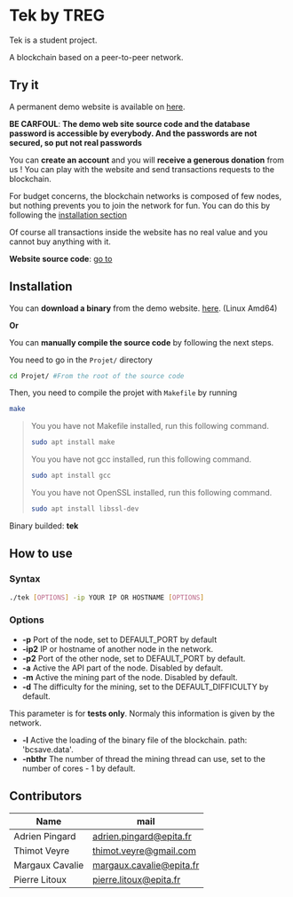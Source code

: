 # Tek by TREG

Tek is a student project.

A blockchain based on a peer-to-peer network.


## Try it

A permanent demo website is available on [here](http://tek.ollopa.fr/).

****BE CARFOUL****: **The demo web site source code and the database password is accessible by everybody. And the passwords are not secured, so put not real passwords**

You can **create an account** and you will **receive a generous donation** from us !
You can play with the website and send transactions requests to the blockchain.

For budget concerns, the blockchain networks is composed of few nodes, 
but nothing prevents you to join the network for fun. You can do this by following the [installation section](#Installation)

Of course all transactions inside the website has no real value and you cannot buy anything with it.

**Website source code**: [go to](https://github.com/TREGS4/Tek_webdemo)

## Installation

You can **download a binary** from the demo website. [here](http://tek.ollopa.fr/). (Linux Amd64)

**Or**

You can **manually compile the source code** by following the next steps.

You need to go in the `Projet/` directory
```sh
cd Projet/ #From the root of the source code
```
Then, you need to compile the projet with `Makefile` by running
```sh
make
```

>You you have not Makefile installed, run this following command.
>```sh
>sudo apt install make
>```
>You you have not gcc installed, run this following command.
>```sh
>sudo apt install gcc
>```
>You you have not OpenSSL installed, run this following command.
>```sh
>sudo apt install libssl-dev
>```

Binary builded: **tek**

## How to use

### Syntax 
```sh
./tek [OPTIONS] -ip YOUR IP OR HOSTNAME [OPTIONS]
```
### Options
-  **-p**		Port of the node, set to DEFAULT_PORT by default
-  **-ip2** 		IP or hostname of another node in the network.
-  **-p2** 		Port of the other node, set to DEFAULT_PORT by default.
-  **-a** 		Active the API part of the node. Disabled by default.
-  **-m** 		Active the mining part of the node. Disabled by default.
-  **-d** 		The difficulty for the mining, set to the DEFAULT_DIFFICULTY by default.

This parameter is for **tests only**. Normaly this information is given by the network.
-  **-l**		Active the loading of the binary file of the blockchain. path: 'bcsave.data'.
-  **-nbthr**	The number of thread the mining thread can use, set to the number of cores - 1 by default.




## Contributors
|   Name          |        mail              |
|-----------------|--------------------------|
| Adrien Pingard  | adrien.pingard@epita.fr  |
| Thimot Veyre    | thimot.veyre@gmail.com   |
| Margaux Cavalie | margaux.cavalie@epita.fr |
| Pierre Litoux   | pierre.litoux@epita.fr   |

